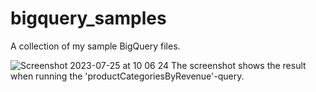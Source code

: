 # bigquery_samples
A collection of my sample BigQuery files.

![Screenshot 2023-07-25 at 10 06 24](https://github.com/g-aurig/bigquery_samples/assets/138019708/0a26d9aa-f8de-41ff-9bdc-1b69a6cb5ac1)
The screenshot shows the result when running the 'productCategoriesByRevenue'-query.

